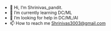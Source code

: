 - 👋 Hi, I’m Shrinivas_pandit.
- 🌱 I’m currently learning DC/ML
- 💞️ I’m looking for help in DC/ML/AI
- 📫 How to reach me Shrinivas3003@gmail.com

<!---
Shrinivaspandit/Shrinivaspandit is a ✨ special ✨ repository because its `README.md` (this file) appears on your GitHub profile.
You can click the Preview link to take a look at your changes.
--->
